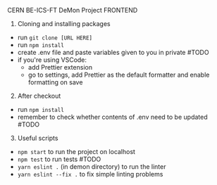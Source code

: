 CERN BE-ICS-FT DeMon Project
FRONTEND

1. Cloning and installing packages

- run `git clone [URL HERE]`
- run `npm install`
- create .env file and paste variables given to you in private #TODO
- if you're using VSCode:
  - add Prettier extension
  - go to settings, add Prettier as the default formatter and enable formatting on save

2. After checkout

- run `npm install`
- remember to check whether contents of .env need to be updated #TODO

3. Useful scripts

- `npm start` to run the project on localhost
- `npm test` to run tests #TODO
- `yarn eslint .` (in demon directory) to run the linter
- `yarn eslint --fix .` to fix simple linting problems
